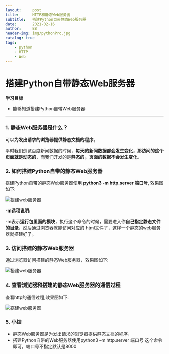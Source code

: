 ```yaml
---
layout:     post
title:      HTTP和静态Web服务器
subtitle:   搭建Python自带静态Web服务器
date:       2021-02-16
author:     BB
header-img: img/pythonPro.jpg
catalog: true
tags:
    - python
    - HTTP
    - Web
---
```



搭建Python自带静态Web服务器
===========================

**学习目标**

-   能够知道搭建Python自带Web服务器

* * * * *

### 1. 静态Web服务器是什么？ 

可以**为发出请求的浏览器提供静态文档的程序**。

平时我们浏览百度新闻数据的时候，**每天的新闻数据都会发生变化，那访问的这个页面就是动态的**，而我们开发的是**静态的，页面的数据不会发生变化**。

### 2. 如何搭建Python自带的静态Web服务器 

搭建Python自带的静态Web服务器使用 **python3 -m http.server 端口号**,
效果图如下:

![搭建web服务器](https://www.hualigs.cn/image/60b60f99bcaf6.jpg)

**-m选项说明:**

-m表示**运行包里面的模块**，执行这个命令的时候，需要进入你**自己指定静态文件的目录**，然后通过浏览器就能访问对应的
html文件了，这样一个静态的web服务器就搭建好了。

### 3. 访问搭建的静态Web服务器 

通过浏览器访问搭建的静态Web服务器，效果图如下:

![搭建web服务器](https://www.hualigs.cn/image/60b60f99bcaf6.jpg)

### 4. 查看浏览器和搭建的静态Web服务器的通信过程 

查看http的通信过程,效果图如下:

![搭建web服务器](https://www.hualigs.cn/image/60b60f99e6c0f.jpg)

### 5. 小结 

-   静态Web服务器是为发出请求的浏览器提供静态文档的程序，
-   搭建Python自带的Web服务器使用python3 –m http.server 端口号
    这个命令即可，端口号不指定默认是8000

